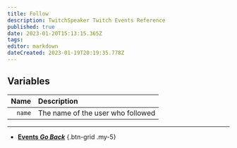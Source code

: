 ```yaml
---
title: Follow
description: TwitchSpeaker Twitch Events Reference
published: true
date: 2023-01-20T15:13:15.365Z
tags: 
editor: markdown
dateCreated: 2023-01-19T20:19:35.778Z
---
```


## Variables
Name | Description
----:|:------------
`name` | The name of the user who followed

---

- [<i class="mdi mdi-chevron-left"></i>**Events *Go Back***](/TwitchSpeaker/Events)
{.btn-grid .my-5}